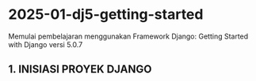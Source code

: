# 2025-01-dj5-getting-started
Memulai pembelajaran menggunakan Framework Django: 
Getting Started with Django versi 5.0.7


## 1. INISIASI PROYEK DJANGO
